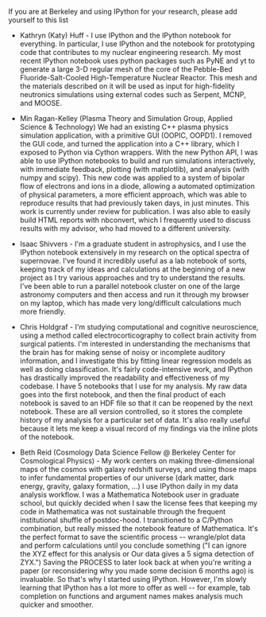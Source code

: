 If you are at Berkeley and using IPython for your research, please add yourself to this list

*  Kathryn (Katy) Huff - I use IPython and the IPython notebook for everything. In particular, I use IPython and the notebook for prototyping code that contributes to my nuclear engineering research. My most recent IPython notebook uses python packages such as PyNE and yt to generate a large 3-D regular mesh of the core of the Pebble-Bed Fluoride-Salt-Cooled High-Temperature Nuclear Reactor. This mesh and the materials described on it will be used as input for high-fidelity neutronics simulations using external codes such as Serpent, MCNP, and MOOSE.

* Min Ragan-Kelley (Plasma Theory and Simulation Group, Applied Science & Technology)
  We had an existing C++ plasma physics simulation application, with a primitive GUI (OOPIC, OOPD1).
  I removed the GUI code, and turned the application into a C++ library,
  which I exposed to Python via Cython wrappers.
  With the new Python API, I was able to use IPython notebooks to build and run simulations interactively,
  with immediate feedback, plotting (with matplotlib), and analysis (with numpy and scipy).
  This new code was applied to a system of bipolar flow of electrons and ions in a diode,
  allowing a automated optimization of physical parameters,
  a more efficient approach, which was able to reproduce results that had previously taken days,
  in just minutes.
  This work is currently under review for publication.
  I was also able to easily build HTML reports with nbconvert,
  which I frequently used to discuss results with my advisor, who had moved to a different university.

* Isaac Shivvers - I'm a graduate student in astrophysics, and I use the IPython notebook extensively in my research on the optical spectra of supernovae. I've found it incredibly useful as a lab notebook of sorts, keeping track of my ideas and calculations at the beginning of a new project as I try various approaches and try to understand the results. I've been able to run a parallel notebook cluster on one of the large astronomy computers and then access and run it through my browser on my laptop, which has made very long/difficult calculations much more friendly.

* Chris Holdgraf - I'm studying computational and cognitive neuroscience, using a method called electrocorticography to collect brain activity from surgical patients. I'm interested in understanding the mechanisms that the brain has for making sense of noisy or incomplete auditory information, and I investigate this by fitting linear regression models as well as doing classification. It's fairly code-intensive work, and IPython has drastically improved the readability and effectiveness of my codebase. I have 5 notebooks that I use for my analysis. My raw data goes into the first notebook, and then the final product of each notebook is saved to an HDF file so that it can be reopened by the next notebook. These are all version controlled, so it stores the complete history of my analysis for a particular set of data. It's also really useful because it lets me keep a visual record of my findings via the inline plots of the notebook.

* Beth Reid (Cosmology Data Science Fellow @ Berkeley Center for Cosmological Physics) - My work centers on making three-dimensional maps of the cosmos with galaxy redshift surveys, and using those maps to infer fundamental properties of our universe (dark matter, dark energy, gravity, galaxy formation, ...) I use IPython daily in my data analysis workflow. I was a Mathematica Notebook user in graduate school, but quickly decided when I saw the license fees that keeping my code in Mathematica was not sustainable through the frequent institutional shuffle of postdoc-hood. I transitioned to a C/Python combination, but really missed the notebook feature of Mathematica. It's the perfect format to save the scientific process -- wrangle/plot data and perform calculations until you conclude something ("I can ignore the XYZ effect for this analysis or Our data gives a 5 sigma detection of ZYX.") Saving the PROCESS to later look back at when you're writing a paper (or reconsidering why you made some decision 6 months ago) is invaluable. So that's why I started using IPython. However, I'm slowly learning that IPython has a lot more to offer as well -- for example, tab completion on functions and argument names makes analysis much quicker and smoother.